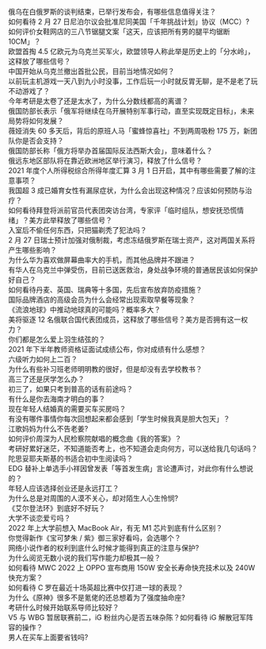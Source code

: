 俄乌在白俄罗斯的谈判结束，已举行发布会，有哪些信息值得关注？  
如何看待 2 月 27 日尼泊尔议会批准尼同美国「千年挑战计划」协议（MCC）?  
如何评价女鞋网店的三八节锯腿文案「这天，应该把所有男的腿平均锯断 10CM」？  
欧盟首掏 4.5 亿欧元为乌克兰买军火，欧盟领导人称此举是历史上的「分水岭」，这释放了哪些信号？  
中国开始从乌克兰撤出首批公民，目前当地情况如何？  
以前玩主机游戏一天八到九小时没事，工作后玩一小时就反胃无聊，是不是老了玩不动游戏了？  
今年考研是太卷了还是太水了，为什么分数线都高的离谱？  
俄国防部长表示「俄军将继续在乌开展特别军事行动，直至实现既定目标」，未来局势将如何发展？  
薇娅消失 60 多天后，背后的原班人马「蜜蜂惊喜社」不到两周吸粉 175 万，新团队你是否会支持？  
俄国防部长称「俄方将举办首届国际反法西斯大会」，意味着什么？  
俄远东地区部队将在靠近欧洲地区举行演习，释放了什么信号？  
2021 年度个人所得税综合所得年度汇算 3 月 1 日开启，其中有哪些需要了解的注意事项？  
我国超 3 成已婚育女性有漏尿症状，为什么会出现这种情况？应该如何预防与治疗？  
如何看待拜登将派前官员代表团突访台湾，专家评「临时组队，想安抚恐慌情绪」？美方此举释放了哪些信号？  
入室后不偷任何东西，只把猫剃秃了犯法吗？  
2 月 27 日瑞士预计加强对俄制裁，考虑冻结俄罗斯在瑞士资产，这对两国关系将产生哪些影响？  
为什么华为喜欢做屏幕曲率大的手机，而其他品牌并不跟进？  
有华人在乌克兰中弹受伤，目前已送医救治，身处战争环境的普通居民该如何保护好自己？  
如何看待丹麦、英国、瑞典等十多国，先后宣布放弃防疫措施？  
国际品牌酒店的高级会员为什么会经常出现索取早餐等现象？  
《流浪地球》中推动地球真的可能吗？概率多大？  
美将驱逐 12 名俄联合国代表团成员，这释放了哪些信号？美方是否拥有这一权力？  
你们都是怎么爱上羽生结弦的？  
2021 年下半年教师资格证面试成绩公布，你对成绩有什么感想？  
六级听力如何上二百？  
为什么有些补习班老师明明教的很好，但是却没有去学校教书？  
高三了还是厌学怎么办？  
初三了，如果只考到普高的话有前途吗？  
有什么是你去海南才明白的事？  
现在年轻人结婚真的需要买车买房吗？  
有没有哪件事情你每次回想起来都会感到「学生时候我真是胆大包天」？  
江歌妈妈为什么不告老姜?  
如何评价周深为人民检察院献唱的概念曲《我的答案》？  
考研好累好迷茫，不知道能否考上，也不知道会走向何方，可以送给我几句话吗？  
陀思妥耶夫斯基的书适合初中生阅读吗？  
EDG 替补上单选手小祥因曾发表「等首发生病」言论遭声讨，对此你有什么想说的？  
年轻人应该选择创业还是永远打工？  
为什么总是对周围的人漠不关心，却对陌生人心生怜悯?  
《艾尔登法环》到底好不好玩？  
大学不谈恋爱亏吗？  
2022 年上大学前想入 MacBook Air，有无 M1 芯片到底有什么区别？  
你觉得新作《宝可梦朱 / 紫》御三家好看吗，会选哪个？  
网络小说作者的权利到底什么时候才能得到真正的注意与保护?  
为什么阅览无数小说的我们写作能力却极其一般？  
如何看待 MWC 2022 上 OPPO 宣布商用 150W 安全长寿命快充技术以及 240W 快充方案？  
如何看待 C 罗在最近十场英超比赛中仅打进一球的表现？  
为什么《原神》很多不是氪佬的还总想着为了强度抽命座?  
考研什么时候开始联系导师比较好？  
V5 与 WBG 暂居联赛前二，iG 粉丝内心是否五味杂陈？如何看待 iG 解散冠军阵容的操作？  
男人在买车上面要省钱吗?  
